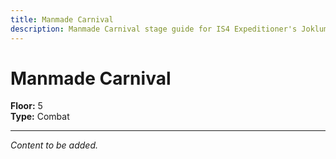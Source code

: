 ```yaml
---
title: Manmade Carnival
description: Manmade Carnival stage guide for IS4 Expeditioner's Joklumarkar
---
```


# Manmade Carnival

**Floor:** 5  
**Type:** Combat  

---

*Content to be added.*
